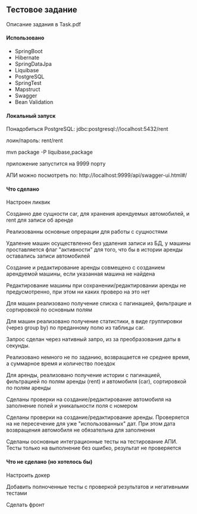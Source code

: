 ## Тестовое задание
Описание задания в Task.pdf

#### Использовано
* SpringBoot
* Hibernate
* SpringDataJpa
* Liquibase
* PostgreSQL
* SpringTest
* Mapstruct
* Swagger
* Bean Validation

#### Локальный запуск
Понадобиться PostgreSQL: jdbc:postgresql://localhost:5432/rent

лоин/пароль: rent/rent

mvn package -P liquibase,package

приложение запустится на 9999 порту

АПИ можно посмотреть по:
http://localhost:9999/api/swagger-ui.html#/

#### Что сделано
Настроен ликвик

Созданно две сущности car, для хранения арендуемых автомобилей, и rent для записи об аренде

Реализованны основные опрерации для работы с сущностями

Удаление машин осуществленно без удаления записи из БД, у машины проставляется флаг "активности" для того, что бы в истории аренды оставались записи автомобилей

Создание и редактирование аренды совмещено с созданием арендуемой машины, если указанная машина не найдена

Редактирование машины при сохранении/редактировании аренды не предусмотренно, при этом ни каких проверо на это нет

Для машин реализовано получение списка с пагинацией, фильтрацие и сортировкой по основным полям

Для машин реализовано получение статистики, в виде группировки (через group by) по преданному полю из таблицы car.

Запрос сделан через нативный запро, из за преобразования даты в секунды.

Реализовано немного не по заданию, возвращается не среднее время, а суммарное время и количество поездок

Для аренды, реализовано получение истории с пагинацией, фильтрацией по полям аренды (rent) и автомобиля (car), сортировкой по полям аренды

Сделаны проверки на создание/редактирование автомобиля на заполнение полей и уникальности поля с номером

Сделаны проверки на создание/редактирование аренды. Проверяется на не пересечение для уже "использованных" дат. При этом дата возвращения автомобиля не обязательна для заполнения

Сделаны оосновные интеграционные тесты на тестирование АПИ. Тесты только на выполнение без ошибко, результат не проверяется

#### Что не сделано (но хотелось бы)
Настроить докер

Добавить полноченные тесты с проверкой результатов и негативными тестами

Сделать фронт